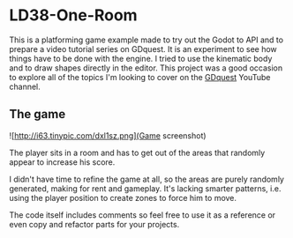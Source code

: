 # LD38-One-Room

This is a platforming game example made to try out the Godot to API and to prepare a video tutorial series on GDquest. It is an experiment to see how things have to be done with the engine. I tried to use the kinematic body and to draw shapes directly in the editor. This project was a good occasion to explore all of the topics I'm looking to cover on the [GDquest](http://youtube.com/c/gdquest) YouTube channel.

## The game

![http://i63.tinypic.com/dxl1sz.png](Game screenshot)

The player sits in a room and has to get out of the areas that randomly appear to increase his score.

I didn't have time to refine the game at all, so the areas are purely randomly generated, making for rent and gameplay. It's lacking smarter patterns, i.e. using the player position to create zones to force him to move.

The code itself includes comments so feel free to use it as a reference or even copy and refactor parts for your projects.